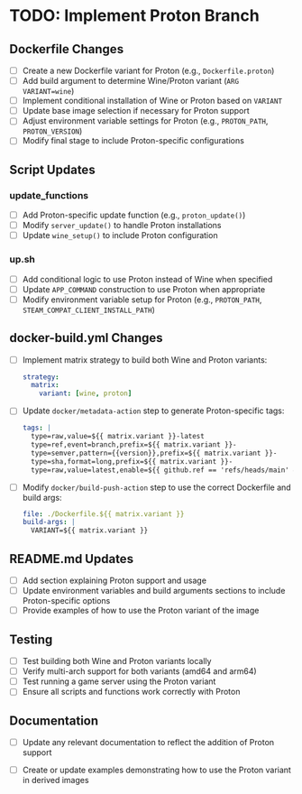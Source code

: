# TODO: Implement Proton Branch

## Dockerfile Changes

- [ ] Create a new Dockerfile variant for Proton (e.g., `Dockerfile.proton`)
- [ ] Add build argument to determine Wine/Proton variant (`ARG VARIANT=wine`)
- [ ] Implement conditional installation of Wine or Proton based on `VARIANT`
- [ ] Update base image selection if necessary for Proton support
- [ ] Adjust environment variable settings for Proton (e.g., `PROTON_PATH`, `PROTON_VERSION`)
- [ ] Modify final stage to include Proton-specific configurations

## Script Updates

### update_functions

- [ ] Add Proton-specific update function (e.g., `proton_update()`)
- [ ] Modify `server_update()` to handle Proton installations
- [ ] Update `wine_setup()` to include Proton configuration

### up.sh

- [ ] Add conditional logic to use Proton instead of Wine when specified
- [ ] Update `APP_COMMAND` construction to use Proton when appropriate
- [ ] Modify environment variable setup for Proton (e.g., `PROTON_PATH`, `STEAM_COMPAT_CLIENT_INSTALL_PATH`)

## docker-build.yml Changes

- [ ] Implement matrix strategy to build both Wine and Proton variants:
  ```yaml
  strategy:
    matrix:
      variant: [wine, proton]
  ```
- [ ] Update `docker/metadata-action` step to generate Proton-specific tags:
  ```yaml
  tags: |
    type=raw,value=${{ matrix.variant }}-latest
    type=ref,event=branch,prefix=${{ matrix.variant }}-
    type=semver,pattern={{version}},prefix=${{ matrix.variant }}-
    type=sha,format=long,prefix=${{ matrix.variant }}-
    type=raw,value=latest,enable=${{ github.ref == 'refs/heads/main' && matrix.variant == 'wine' }}
  ```
- [ ] Modify `docker/build-push-action` step to use the correct Dockerfile and build args:
  ```yaml
  file: ./Dockerfile.${{ matrix.variant }}
  build-args: |
    VARIANT=${{ matrix.variant }}
  ```

## README.md Updates

- [ ] Add section explaining Proton support and usage
- [ ] Update environment variables and build arguments sections to include Proton-specific options
- [ ] Provide examples of how to use the Proton variant of the image

## Testing

- [ ] Test building both Wine and Proton variants locally
- [ ] Verify multi-arch support for both variants (amd64 and arm64)
- [ ] Test running a game server using the Proton variant
- [ ] Ensure all scripts and functions work correctly with Proton

## Documentation

- [ ] Update any relevant documentation to reflect the addition of Proton support
- [ ] Create or update examples demonstrating how to use the Proton variant in derived images

